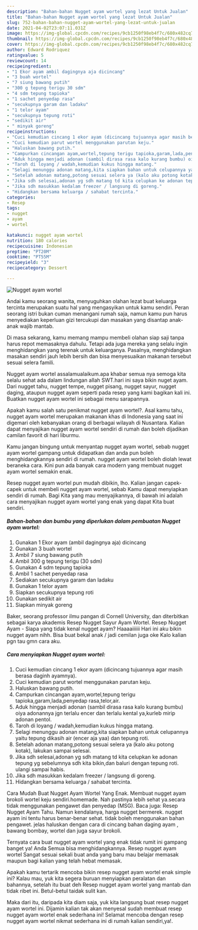 ```yaml
---
description: "Bahan-bahan Nugget ayam wortel yang lezat Untuk Jualan"
title: "Bahan-bahan Nugget ayam wortel yang lezat Untuk Jualan"
slug: 752-bahan-bahan-nugget-ayam-wortel-yang-lezat-untuk-jualan
date: 2021-04-02T23:07:11.031Z
image: https://img-global.cpcdn.com/recipes/9cb1250f98eb4f7c/680x482cq70/nugget-ayam-wortel-foto-resep-utama.jpg
thumbnail: https://img-global.cpcdn.com/recipes/9cb1250f98eb4f7c/680x482cq70/nugget-ayam-wortel-foto-resep-utama.jpg
cover: https://img-global.cpcdn.com/recipes/9cb1250f98eb4f7c/680x482cq70/nugget-ayam-wortel-foto-resep-utama.jpg
author: Edward Rodriquez
ratingvalue: 5
reviewcount: 14
recipeingredient:
- "1 Ekor ayam ambil dagingnya aja dicincang"
- "3 buah wortel"
- "7 siung bawang putih"
- "300 g tepung terigu 30 sdm"
- "4 sdm tepung tapioka"
- "1 sachet penyedap rasa"
- "secukupnya garam dan ladaku"
- "1 telor ayam"
- "secukupnya tepung roti"
- "sedikit air"
- " minyak goreng"
recipeinstructions:
- "Cuci kemudian cincang 1 ekor ayam (dicincang tujuannya agar masih berasa daginh ayamnya)."
- "Cuci kemudian parut wortel menggunakan parutan keju."
- "Haluskan bawang putih."
- "Campurkan cincangan ayam,wortel,tepung terigu tapioka,garam,lada,penyedap rasa,telor,air."
- "Aduk hingga menjadi adonan (sambil dirasa rasa kalo kurang bumbu) oiya adonannya jgn terlalu encer dan terlalu kental ya,kurleb mirip adonan pentol."
- "Taroh di loyang / wadah,kemudian kukus hingga matang."
- "Selagi menunggu adonan matang,kita siapkan bahan untuk celupannya yaitu tepung dikasih air (encer aja yaa) dan tepung roti."
- "Setelah adonan matang,potong sesuai selera ya (kalo aku potong kotak), lakukan sampai selesai."
- "Jika sdh selesai,adonan yg sdh matang td kita celupkan ke adonan tepung yg sebelumnya sdh kita bikin,dan baluri dengan tepung roti. ulangi sampai habis."
- "Jika sdh masukkan kedalam freezer / langsung di goreng."
- "Hidangkan bersama keluarga / sahabat tercinta."
categories:
- Resep
tags:
- nugget
- ayam
- wortel

katakunci: nugget ayam wortel 
nutrition: 180 calories
recipecuisine: Indonesian
preptime: "PT20M"
cooktime: "PT55M"
recipeyield: "3"
recipecategory: Dessert

---
```



![Nugget ayam wortel](https://img-global.cpcdn.com/recipes/9cb1250f98eb4f7c/680x482cq70/nugget-ayam-wortel-foto-resep-utama.jpg)

Andai kamu seorang wanita, menyuguhkan olahan lezat buat keluarga tercinta merupakan suatu hal yang mengasyikan untuk kamu sendiri. Peran seorang istri bukan cuman menangani rumah saja, namun kamu pun harus menyediakan keperluan gizi tercukupi dan masakan yang disantap anak-anak wajib mantab.

Di masa  sekarang, kamu memang mampu membeli olahan siap saji tanpa harus repot memasaknya dahulu. Tetapi ada juga mereka yang selalu ingin menghidangkan yang terenak untuk keluarganya. Pasalnya, menghidangkan masakan sendiri jauh lebih bersih dan bisa menyesuaikan makanan tersebut sesuai selera famili. 

Nugget ayam wortel assalamualaikum.apa khabar semua nya semoga kita selalu sehat ada dalam lindungan allah SWT.hari ini saya bikin nuget ayam. Dari nugget tahu, nugget tempe, nugget pisang, nugget sayur, nugget daging, ataupun nugget ayam seperti pada resep yang kami bagikan kali ini. Buatkan nugget ayam wortel ini sebagai menu sarapannya.

Apakah kamu salah satu penikmat nugget ayam wortel?. Asal kamu tahu, nugget ayam wortel merupakan makanan khas di Indonesia yang saat ini digemari oleh kebanyakan orang di berbagai wilayah di Nusantara. Kalian dapat menyajikan nugget ayam wortel sendiri di rumah dan boleh dijadikan camilan favorit di hari liburmu.

Kamu jangan bingung untuk menyantap nugget ayam wortel, sebab nugget ayam wortel gampang untuk didapatkan dan anda pun boleh menghidangkannya sendiri di rumah. nugget ayam wortel boleh diolah lewat beraneka cara. Kini pun ada banyak cara modern yang membuat nugget ayam wortel semakin enak.

Resep nugget ayam wortel pun mudah dibikin, lho. Kalian jangan capek-capek untuk membeli nugget ayam wortel, sebab Kamu dapat menyiapkan sendiri di rumah. Bagi Kita yang mau menyajikannya, di bawah ini adalah cara menyajikan nugget ayam wortel yang enak yang dapat Kita buat sendiri.

<!--inarticleads1-->

##### Bahan-bahan dan bumbu yang diperlukan dalam pembuatan Nugget ayam wortel:

1. Gunakan 1 Ekor ayam (ambil dagingnya aja) dicincang
1. Gunakan 3 buah wortel
1. Ambil 7 siung bawang putih
1. Ambil 300 g tepung terigu (30 sdm)
1. Gunakan 4 sdm tepung tapioka
1. Ambil 1 sachet penyedap rasa
1. Sediakan secukupnya garam dan ladaku
1. Gunakan 1 telor ayam
1. Siapkan secukupnya tepung roti
1. Gunakan sedikit air
1. Siapkan  minyak goreng


Baker, seorang professor ilmu pangan di Cornell University, dan diterbitkan sebagai karya akademis Resep Nugget Sayur Ayam Wortel. Resep Nugget Ayam - Siapa yang tidak kenal nugget ayam? Haaaaiiiiii Hari ini aku bikin nugget ayam nihh. Bisa buat bekal anak / jadi cemilan juga oke Kalo kalian pgn tau gmn cara aku. 

<!--inarticleads2-->

##### Cara menyiapkan Nugget ayam wortel:

1. Cuci kemudian cincang 1 ekor ayam (dicincang tujuannya agar masih berasa daginh ayamnya).
1. Cuci kemudian parut wortel menggunakan parutan keju.
1. Haluskan bawang putih.
1. Campurkan cincangan ayam,wortel,tepung terigu tapioka,garam,lada,penyedap rasa,telor,air.
1. Aduk hingga menjadi adonan (sambil dirasa rasa kalo kurang bumbu) oiya adonannya jgn terlalu encer dan terlalu kental ya,kurleb mirip adonan pentol.
1. Taroh di loyang / wadah,kemudian kukus hingga matang.
1. Selagi menunggu adonan matang,kita siapkan bahan untuk celupannya yaitu tepung dikasih air (encer aja yaa) dan tepung roti.
1. Setelah adonan matang,potong sesuai selera ya (kalo aku potong kotak), lakukan sampai selesai.
1. Jika sdh selesai,adonan yg sdh matang td kita celupkan ke adonan tepung yg sebelumnya sdh kita bikin,dan baluri dengan tepung roti. ulangi sampai habis.
1. Jika sdh masukkan kedalam freezer / langsung di goreng.
1. Hidangkan bersama keluarga / sahabat tercinta.


Cara Mudah Buat Nugget Ayam Wortel Yang Enak. Membuat nugget ayam brokoli wortel keju sendiri.homemade. Nah pastinya lebih sehat ya.secara tidak menggunakan pengawet dan penyedap (MSG). Baca juga: Resep Nugget Ayam Tahu. Namun kendalanya, harga nugget bermerek. nugget ayam ini tentu harus benar-benar sehat. tidak boleh menggunakan bahan pengawet. jelas haluskan dengan cara di cincang bahan daging ayam , bawang bombay, wortel dan juga sayur brokoli. 

Ternyata cara buat nugget ayam wortel yang enak tidak rumit ini gampang banget ya! Anda Semua bisa menghidangkannya. Resep nugget ayam wortel Sangat sesuai sekali buat anda yang baru mau belajar memasak maupun bagi kalian yang telah hebat memasak.

Apakah kamu tertarik mencoba bikin resep nugget ayam wortel enak simple ini? Kalau mau, yuk kita segera buruan menyiapkan peralatan dan bahannya, setelah itu buat deh Resep nugget ayam wortel yang mantab dan tidak ribet ini. Betul-betul taidak sulit kan. 

Maka dari itu, daripada kita diam saja, yuk kita langsung buat resep nugget ayam wortel ini. Dijamin kalian tak akan menyesal sudah membuat resep nugget ayam wortel enak sederhana ini! Selamat mencoba dengan resep nugget ayam wortel nikmat sederhana ini di rumah kalian sendiri,ya!.

